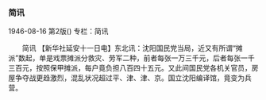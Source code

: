 ### 简讯

1946-08-16
第2版()
专栏：简讯

　　简讯
    【新华社延安十一日电】东北讯：沈阳国民党当局，近又有所谓“摊派”数起，单是戏票摊派分救灾、劳军二种，前者每张一万三千元，后者每张一千三百元，按照保甲摊派，每户竟负担八百四十五元。又此间国民党各机关官员，房屋争夺战更趋激烈，混乱状况超过平、津、津、京。国立沈阳编译馆，竟变为兵营。
